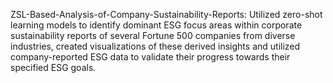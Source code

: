 ZSL-Based-Analysis-of-Company-Sustainability-Reports: Utilized zero-shot learning models to identify dominant ESG focus areas within corporate sustainability reports of several Fortune 500 companies from diverse industries, created visualizations of these derived insights  and utilized company-reported ESG data to validate their progress towards their specified ESG goals. 
